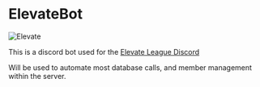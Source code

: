 # ElevateBot

![Elevate](https://github.com/BManRL/ElevateBot/blob/master/assets/Elevate.png?raw=true)

This is a discord bot used for the [Elevate League Discord](https://discord.gg/ZxK7cFa)

Will be used to automate most database calls, and member management within the server.
